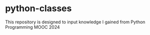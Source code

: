 # python-classes
This repository is designed to input knowledge I gained from Python Programming MOOC 2024

